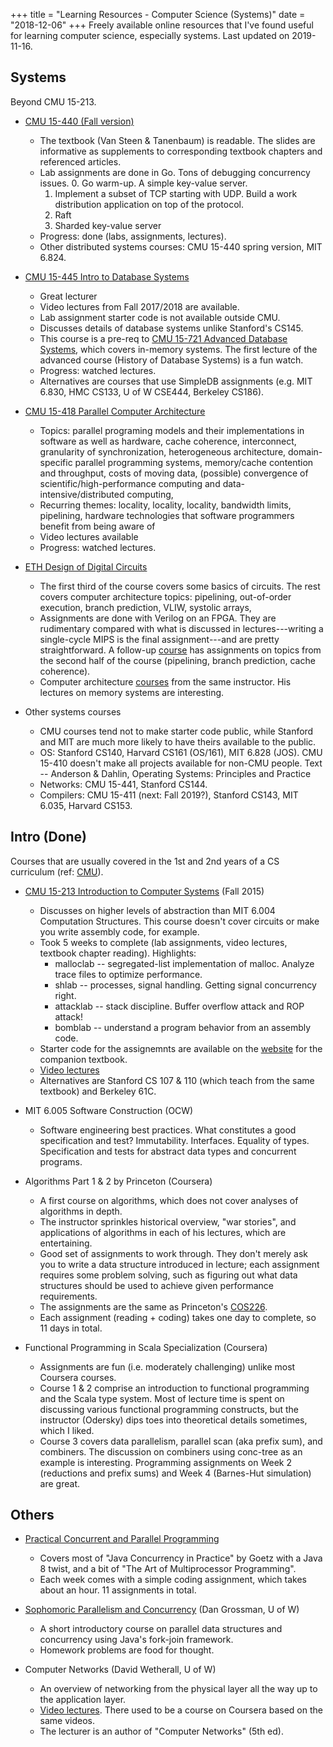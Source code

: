 +++
title = "Learning Resources - Computer Science (Systems)"
date = "2018-12-06"
+++
Freely available online resources that I've found useful for learning computer science, especially systems.
Last updated on 2019-11-16.

## Systems
Beyond CMU 15-213.

- [CMU 15-440 (Fall version)](https://www.synergylabs.org/courses/15-440/syllabus.html)
    * The textbook (Van Steen & Tanenbaum) is readable.
        The slides are informative as supplements to corresponding textbook chapters and referenced articles.
    * Lab assignments are done in Go. Tons of debugging concurrency issues.
        0. Go warm-up. A simple key-value server.
        1. Implement a subset of TCP starting with UDP.
            Build a work distribution application on top of the protocol.
        2. Raft 
        3. Sharded key-value server
    * Progress: done (labs, assignments, lectures).
    * Other distributed systems courses: CMU 15-440 spring version, MIT 6.824.

- [CMU 15-445 Intro to Database Systems](http://15445.courses.cs.cmu.edu/)
    * Great lecturer
    * Video lectures from Fall 2017/2018 are available.
    * Lab assignment starter code is not available outside CMU.
    * Discusses details of database systems unlike Stanford's CS145.
    * This course is a pre-req to [CMU 15-721 Advanced Database Systems](http://15721.courses.cs.cmu.edu/), which covers in-memory systems. The first lecture of the advanced course (History of Database Systems) is a fun watch.
    * Progress: watched lectures.
    * Alternatives are courses that use SimpleDB assignments (e.g. MIT 6.830, HMC CS133, U of W CSE444, Berkeley CS186).

- [CMU 15-418 Parallel Computer Architecture](http://15418.courses.cs.cmu.edu/spring2016/)
    * Topics: parallel programing models and their implementations in software as well as hardware, cache coherence, interconnect, granularity of synchronization,
        heterogeneous architecture, domain-specific parallel programming systems, memory/cache contention and throughput, costs of moving data,
        (possible) convergence of scientific/high-performance computing and data-intensive/distributed computing,
    * Recurring themes: locality, locality, locality, bandwidth limits, pipelining,
        hardware technologies that software programmers benefit from being aware of
    * Video lectures available
    * Progress: watched lectures.

- [ETH Design of Digital Circuits](https://safari.ethz.ch/digitaltechnik/spring2019)
    * The first third of the course covers some basics of circuits.
        The rest covers computer architecture topics: pipelining, out-of-order execution, branch prediction,
            VLIW, systolic arrays, 
    * Assignments are done with Verilog on an FPGA.
        They are rudimentary compared with what is discussed in lectures---writing a single-cycle MIPS is the final assignment---and are pretty straightforward.
        A follow-up [course](http://www.archive.ece.cmu.edu/~ece447/s15/doku.php?id=labs) has assignments on topics from the second half of the course (pipelining, branch prediction, cache coherence).
    * Computer architecture [courses](https://people.inf.ethz.ch/omutlu/teaching.html) from the same instructor.
        His lectures on memory systems are interesting.

- Other systems courses
    * CMU courses tend not to make starter code public, while Stanford and MIT are much more likely to have theirs available to the public.
    * OS: Stanford CS140, Harvard CS161 (OS/161), MIT 6.828 (JOS).
        CMU 15-410 doesn't make all projects available for non-CMU people.
        Text -- Anderson & Dahlin, Operating Systems: Principles and Practice
    * Networks: CMU 15-441, Stanford CS144.
    * Compilers: CMU 15-411 (next: Fall 2019?), Stanford CS143, MIT 6.035, Harvard CS153.

## Intro (Done)
Courses that are usually covered in the 1st and 2nd years of a CS curriculum (ref: [CMU](https://www.csd.cs.cmu.edu/sample-undergraduate-course-sequence)). 

- [CMU 15-213 Introduction to Computer Systems](http://www.cs.cmu.edu/afs/cs/academic/class/15213-f15/www/) (Fall 2015)
    * Discusses on higher levels of abstraction than MIT 6.004 Computation Structures.
    This course doesn't cover circuits or make you write assembly code, for example.
    * Took 5 weeks to complete (lab assignments, video lectures, textbook chapter reading).
        Highlights:
        * malloclab -- segregated-list implementation of malloc. Analyze trace files to optimize performance.
        * shlab -- processes, signal handling. Getting signal concurrency right.
        * attacklab -- stack discipline. Buffer overflow attack and ROP attack! 
        * bomblab  -- understand a program behavior from an assembly code.
    * Starter code for the assignemnts are available on the [website](http://csapp.cs.cmu.edu/3e/labs.html) for the companion textbook.
    * [Video lectures](https://scs.hosted.panopto.com/Panopto/Pages/Sessions/List.aspx#folderID=%22b96d90ae-9871-4fae-91e2-b1627b43e25e%22)
    * Alternatives are Stanford CS 107 & 110 (which teach from the same textbook) and Berkeley 61C.

- MIT 6.005 Software Construction (OCW)
    * Software engineering best practices. What constitutes a good specification and test?
    Immutability. Interfaces. Equality of types. Specification and tests for abstract data types and concurrent programs.

- Algorithms Part 1 & 2 by Princeton (Coursera)
    * A first course on algorithms, which does not cover analyses of algorithms in depth.
    * The instructor sprinkles historical overview, "war stories", and applications of algorithms in each of his lectures, which are entertaining.
    * Good set of assignments to work through. They don't merely ask you to write a data structure introduced in lecture; each assignment requires some problem solving, such as figuring out what data structures should be used to achieve given performance requirements.
    * The assignments are the same as Princeton's [COS226](http://www.cs.princeton.edu/courses/archive/fall18/cos226/syllabus.php).
    * Each assignment (reading + coding) takes one day to complete, so 11 days in total.

- Functional Programming in Scala Specialization (Coursera)
    * Assignments are fun (i.e. moderately challenging) unlike most Coursera courses.
    * Course 1 & 2 comprise an introduction to functional programming and the Scala type system.
        Most of lecture time is spent on discussing various functional programming constructs, but the instructor (Odersky) dips toes into theoretical details sometimes, which I liked.
    * Course 3 covers data parallelism, parallel scan (aka prefix sum), and combiners.
        The discussion on combiners using conc-tree as an example is interesting.
        Programming assignments on Week 2 (reductions and prefix sums) and Week 4 (Barnes-Hut simulation) are great.

## Others

- [Practical Concurrent and Parallel Programming](http://www.itu.dk/people/sestoft/itu/PCPP/E2016/)
    * Covers most of "Java Concurrency in Practice" by Goetz with a Java 8 twist, and a bit of "The Art of Multiprocessor Programming".
    * Each week comes with a simple coding assignment, which takes about an hour.
    11 assignments in total.

- [Sophomoric Parallelism and Concurrency](https://homes.cs.washington.edu/~djg/teachingMaterials/spac/) (Dan Grossman, U of W)
    * A short introductory course on parallel data structures and concurrency using Java's fork-join framework.
    * Homework problems are food for thought.

- Computer Networks (David Wetherall, U of W)
    * An overview of networking from the physical layer all the way up to the application layer.
    * [Video lectures](http://media.pearsoncmg.com/ph/streaming/esm/tanenbaum5e_videonotes/tanenbaum_videoNotes.html).
    There used to be a course on Coursera based on the same videos.
    * The lecturer is an author of "Computer Networks" (5th ed).
